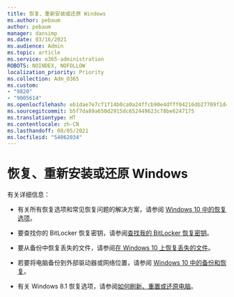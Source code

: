 ```yaml
---
title: 恢复、重新安装或还原 Windows
ms.author: pebaum
author: pebaum
manager: dansimp
ms.date: 03/16/2021
ms.audience: Admin
ms.topic: article
ms.service: o365-administration
ROBOTS: NOINDEX, NOFOLLOW
localization_priority: Priority
ms.collection: Adm_O365
ms.custom:
- "9820"
- "9005614"
ms.openlocfilehash: eb1dae7e7cf1f14b0ca0a24ffcb90e4dfff04216db27709f1d4b537ff6dd2ef6
ms.sourcegitcommit: b5f7da89a650d2915dc652449623c78be6247175
ms.translationtype: HT
ms.contentlocale: zh-CN
ms.lasthandoff: 08/05/2021
ms.locfileid: "54062034"
---
```

# <a name="recover-reinstall-or-restore-windows"></a>恢复、重新安装或还原 Windows

有关详细信息： 

- 有关所有恢复选项和常见恢复问题的解决方案，请参阅 [Windows 10 中的恢复选项](https://support.microsoft.com/windows/recovery-options-in-windows-10-31ce2444-7de3-818c-d626-e3b5a3024da5#bkmk_section7)。

- 要查找你的 BitLocker 恢复密钥，请参阅[查找我的 BitLocker 恢复密钥](https://support.microsoft.com/windows/find-my-bitlocker-recovery-key-fd2b3501-a4b9-61e9-f5e6-2a545ad77b3e)。

- 要从备份中恢复丢失的文件，请参阅[在 Windows 10 上恢复丢失的文件](https://support.microsoft.com/windows/recover-lost-files-on-windows-10-61f5b28a-f5b8-3cc2-0f8e-a63cb4e1d4c4)。

- 若要将电脑备份到外部驱动器或网络位置，请参阅 [Windows 10 中的备份和恢复](https://support.microsoft.com/windows/backup-and-restore-in-windows-10-352091d2-bb9d-3ea3-ed18-52ef2b88cbef)。

- 有关 Windows 8.1 恢复选项，请参阅[如何刷新、重置或还原电脑](https://support.microsoft.com/windows/how-to-refresh-reset-or-restore-your-pc-51391d9a-eb0a-84a7-69e4-c2c1fbceb8dd)。